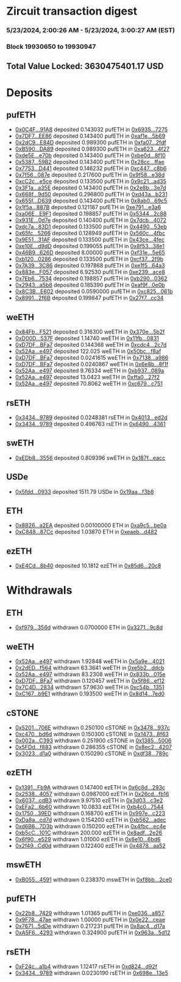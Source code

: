 # Zircuit transaction digest
### 5/23/2024, 2:00:26 AM - 5/23/2024, 3:00:27 AM (EST)
### Block 19930650 to 19930947

## Total Value Locked: 3630475401.17 USD

# Deposits
## pufETH
- [0x0C4F...91A8](https://etherscan.io/address/0x0C4FbF119CE071Cf7E932468371B21D1d74091A8) deposited 0.143032 pufETH in [0x6935...7275](https://etherscan.io/tx/0x0C4FbF119CE071Cf7E932468371B21D1d74091A8)
- [0x7DF7...EE86](https://etherscan.io/address/0x7DF7ac24aB79F649D7B63C12c462a42f1f78EE86) deposited 0.143400 pufETH in [0xaf1e...5b69](https://etherscan.io/tx/0x7DF7ac24aB79F649D7B63C12c462a42f1f78EE86)
- [0x2dC9...E84D](https://etherscan.io/address/0x2dC95aAD55ED0CA6344d480Fc6d3302DC370E84D) deposited 0.989300 pufETH in [0xfa07...2fdf](https://etherscan.io/tx/0x2dC95aAD55ED0CA6344d480Fc6d3302DC370E84D)
- [0xB590...DA89](https://etherscan.io/address/0xB59085a36B8033D223203B08CF2aE952a690DA89) deposited 0.989300 pufETH in [0xa623...4f27](https://etherscan.io/tx/0xB59085a36B8033D223203B08CF2aE952a690DA89)
- [0xde5E...e70b](https://etherscan.io/address/0xde5EC95ba9bf77f75A12bEE940D3be8FA54ee70b) deposited 0.143400 pufETH in [0xbe0d...8f10](https://etherscan.io/tx/0xde5EC95ba9bf77f75A12bEE940D3be8FA54ee70b)
- [0x5387...59B2](https://etherscan.io/address/0x53870f1fFf7daa491748E1A90257EdDFA3F259B2) deposited 0.143400 pufETH in [0x28cc...ffae](https://etherscan.io/tx/0x53870f1fFf7daa491748E1A90257EdDFA3F259B2)
- [0x7753...D441](https://etherscan.io/address/0x77538e66145E315F35BCb5887dBF4B4dbd39D441) deposited 0.146232 pufETH in [0xc447...c8b6](https://etherscan.io/tx/0x77538e66145E315F35BCb5887dBF4B4dbd39D441)
- [0x7f56...087e](https://etherscan.io/address/0x7f56C2EdFd4118699F2270F83C91198fdf6a087e) deposited 0.217600 pufETH in [0x9f58...e38d](https://etherscan.io/tx/0x7f56C2EdFd4118699F2270F83C91198fdf6a087e)
- [0xcC2c...e5ce](https://etherscan.io/address/0xcC2cB0B439F94C8c231BD55B9e012F758622e5ce) deposited 0.133500 pufETH in [0x9c21...ad35](https://etherscan.io/tx/0xcC2cB0B439F94C8c231BD55B9e012F758622e5ce)
- [0x3F1a...a35E](https://etherscan.io/address/0x3F1a4F64E712A07bf0fc81e2Bdb57Df4cEBfa35E) deposited 0.143400 pufETH in [0x2e8b...3e7d](https://etherscan.io/tx/0x3F1a4F64E712A07bf0fc81e2Bdb57Df4cEBfa35E)
- [0x668f...9d50](https://etherscan.io/address/0x668fbb2C41a7248202856DfeA62135acdE2C9d50) deposited 0.296800 pufETH in [0xd43a...b231](https://etherscan.io/tx/0x668fbb2C41a7248202856DfeA62135acdE2C9d50)
- [0x655f...D639](https://etherscan.io/address/0x655f64050F87E11C5bb75388b479A29ecAcAD639) deposited 0.143400 pufETH in [0x8ab0...69c5](https://etherscan.io/tx/0x655f64050F87E11C5bb75388b479A29ecAcAD639)
- [0x1f5a...887B](https://etherscan.io/address/0x1f5afE232Ca1834c2C3D554a32D874bb5550887B) deposited 0.121187 pufETH in [0xe791...e3a6](https://etherscan.io/tx/0x1f5afE232Ca1834c2C3D554a32D874bb5550887B)
- [0xa06E...E9F1](https://etherscan.io/address/0xa06Eb0DDA938dEcD3D999B46E77d1E608073E9F1) deposited 0.198857 pufETH in [0x5344...2c88](https://etherscan.io/tx/0xa06Eb0DDA938dEcD3D999B46E77d1E608073E9F1)
- [0x931E...0d7e](https://etherscan.io/address/0x931E39b621161BA5Cc1d39bc098deb89E3a50d7e) deposited 0.140400 pufETH in [0x7dcb...4072](https://etherscan.io/tx/0x931E39b621161BA5Cc1d39bc098deb89E3a50d7e)
- [0xdc7a...83D1](https://etherscan.io/address/0xdc7aD3d72d3d30D61C51dDd0b157F9e1E3eb83D1) deposited 0.133500 pufETH in [0x4490...53eb](https://etherscan.io/tx/0xdc7aD3d72d3d30D61C51dDd0b157F9e1E3eb83D1)
- [0x65fc...5266](https://etherscan.io/address/0x65fcaDd9a24135bC6dC66BC72cd169f7fC715266) deposited 0.128949 pufETH in [0x560c...4fbc](https://etherscan.io/tx/0x65fcaDd9a24135bC6dC66BC72cd169f7fC715266)
- [0x9E51...31AF](https://etherscan.io/address/0x9E51D1437f7Da1F824f9ffd8ce3D63fce8dE31AF) deposited 0.133500 pufETH in [0x43ce...4fec](https://etherscan.io/tx/0x9E51D1437f7Da1F824f9ffd8ce3D63fce8dE31AF)
- [0xe10E...d9dD](https://etherscan.io/address/0xe10EAbF14C62376F3B3d090425AD557b753Cd9dD) deposited 0.199055 pufETH in [0x8f53...38e1](https://etherscan.io/tx/0xe10EAbF14C62376F3B3d090425AD557b753Cd9dD)
- [0x46B9...626D](https://etherscan.io/address/0x46B9EE66352AD7aa960C00792e39E909e1c1626D) deposited 8.00000 pufETH in [0xf31e...5e65](https://etherscan.io/tx/0x46B9EE66352AD7aa960C00792e39E909e1c1626D)
- [0xb120...0286](https://etherscan.io/address/0xb120e8409EFa06349F260aB32cE43bb0C3700286) deposited 0.133500 pufETH in [0xcf37...2f9b](https://etherscan.io/tx/0xb120e8409EFa06349F260aB32cE43bb0C3700286)
- [0x7A39...3C86](https://etherscan.io/address/0x7A396388d691612Cc86c9187f7a555AC4f9E3C86) deposited 0.197868 pufETH in [0xe1f5...64a3](https://etherscan.io/tx/0x7A396388d691612Cc86c9187f7a555AC4f9E3C86)
- [0x883e...F057](https://etherscan.io/address/0x883eB80C3a9591e8647C11d75fcBeeC2cE0EF057) deposited 6.92530 pufETH in [0xe239...ace8](https://etherscan.io/tx/0x883eB80C3a9591e8647C11d75fcBeeC2cE0EF057)
- [0x7Eb6...7534](https://etherscan.io/address/0x7Eb61B490a39f2E60371F5D82EcDFb248C707534) deposited 0.198857 pufETH in [0xb290...0362](https://etherscan.io/tx/0x7Eb61B490a39f2E60371F5D82EcDFb248C707534)
- [0x2943...a5b8](https://etherscan.io/address/0x2943394BCB1F841c1614e33E6f72F18f88F4a5b8) deposited 0.185390 pufETH in [0xaf9f...0e0b](https://etherscan.io/tx/0x2943394BCB1F841c1614e33E6f72F18f88F4a5b8)
- [0x8C3B...E602](https://etherscan.io/address/0x8C3BDA28815523BA3938600Aa655214e6D15E602) deposited 0.0590000 pufETH in [0xc825...061b](https://etherscan.io/tx/0x8C3BDA28815523BA3938600Aa655214e6D15E602)
- [0x8991...2f6B](https://etherscan.io/address/0x89915D23d24124f4093B812E65A20cD6DC722f6B) deposited 0.199847 pufETH in [0x27f7...cc34](https://etherscan.io/tx/0x89915D23d24124f4093B812E65A20cD6DC722f6B)
## weETH
- [0x84Fb...F521](https://etherscan.io/address/0x84FbdD258038A9eA98dAd4cc8a94D3ACA272F521) deposited 0.316300 weETH in [0x370e...5b2f](https://etherscan.io/tx/0x84FbdD258038A9eA98dAd4cc8a94D3ACA272F521)
- [0xD00D...537F](https://etherscan.io/address/0xD00DCDBA17b49D18Af4A3cb1271Afdc38e68537F) deposited 1.14740 weETH in [0x11fb...0831](https://etherscan.io/tx/0xD00DCDBA17b49D18Af4A3cb1271Afdc38e68537F)
- [0xD7DF...BFa7](https://etherscan.io/address/0xD7DF7E085214743530afF339aFC420c7c720BFa7) deposited 0.144368 weETH in [0xcdc4...2c7d](https://etherscan.io/tx/0xD7DF7E085214743530afF339aFC420c7c720BFa7)
- [0x52Aa...e497](https://etherscan.io/address/0x52Aa899454998Be5b000Ad077a46Bbe360F4e497) deposited 122.025 weETH in [0x50bc...f8af](https://etherscan.io/tx/0x52Aa899454998Be5b000Ad077a46Bbe360F4e497)
- [0xD7DF...BFa7](https://etherscan.io/address/0xD7DF7E085214743530afF339aFC420c7c720BFa7) deposited 0.0241615 weETH in [0x7138...a986](https://etherscan.io/tx/0xD7DF7E085214743530afF339aFC420c7c720BFa7)
- [0xD7DF...BFa7](https://etherscan.io/address/0xD7DF7E085214743530afF339aFC420c7c720BFa7) deposited 0.0240867 weETH in [0x6e8b...8f1f](https://etherscan.io/tx/0xD7DF7E085214743530afF339aFC420c7c720BFa7)
- [0x52Aa...e497](https://etherscan.io/address/0x52Aa899454998Be5b000Ad077a46Bbe360F4e497) deposited 9.76334 weETH in [0xb937...089a](https://etherscan.io/tx/0x52Aa899454998Be5b000Ad077a46Bbe360F4e497)
- [0x52Aa...e497](https://etherscan.io/address/0x52Aa899454998Be5b000Ad077a46Bbe360F4e497) deposited 13.0423 weETH in [0xffa0...27f2](https://etherscan.io/tx/0x52Aa899454998Be5b000Ad077a46Bbe360F4e497)
- [0x52Aa...e497](https://etherscan.io/address/0x52Aa899454998Be5b000Ad077a46Bbe360F4e497) deposited 70.8062 weETH in [0xc679...c751](https://etherscan.io/tx/0x52Aa899454998Be5b000Ad077a46Bbe360F4e497)
## rsETH
- [0x3434...9789](https://etherscan.io/address/0x34349c5569e7B846c3558961552D2202760A9789) deposited 0.0248381 rsETH in [0x4013...ed2d](https://etherscan.io/tx/0x34349c5569e7B846c3558961552D2202760A9789)
- [0x3434...9789](https://etherscan.io/address/0x34349c5569e7B846c3558961552D2202760A9789) deposited 0.496763 rsETH in [0x6490...4361](https://etherscan.io/tx/0x34349c5569e7B846c3558961552D2202760A9789)
## swETH
- [0xEDb8...3556](https://etherscan.io/address/0xEDb87BC3d4A1751F5C640242215475eEbf0f3556) deposited 0.809396 swETH in [0x187f...eacc](https://etherscan.io/tx/0xEDb87BC3d4A1751F5C640242215475eEbf0f3556)
## USDe
- [0x5fdd...0933](https://etherscan.io/address/0x5fddc730bD5420f26c0F5b15Be245ac11a030933) deposited 1511.79 USDe in [0x19aa...f3b8](https://etherscan.io/tx/0x5fddc730bD5420f26c0F5b15Be245ac11a030933)
## ETH
- [0x8B26...a2EA](https://etherscan.io/address/0x8B266137EF3Fe3Afa1692B0fD1d6e8454634a2EA) deposited 0.00100000 ETH in [0xa9c5...be0a](https://etherscan.io/tx/0x8B266137EF3Fe3Afa1692B0fD1d6e8454634a2EA)
- [0xC848...87Cc](https://etherscan.io/address/0xC848d4b5735b93526ec9A51DedeaEfFcb67D87Cc) deposited 1.03870 ETH in [0xeaeb...d482](https://etherscan.io/tx/0xC848d4b5735b93526ec9A51DedeaEfFcb67D87Cc)
## ezETH
- [0xE4Cd...8b40](https://etherscan.io/address/0xE4Cde89434732aE46d3cC124fC0215D523F08b40) deposited 10.1812 ezETH in [0x85d6...20c8](https://etherscan.io/tx/0xE4Cde89434732aE46d3cC124fC0215D523F08b40)
# Withdrawals
## ETH
- [0xf979...356d](https://etherscan.io/address/0xf9795162e1D9da9E363a12D9258b83173511356d) withdrawn 0.0700000 ETH in [0x3271...9c8d](https://etherscan.io/tx/0xf9795162e1D9da9E363a12D9258b83173511356d)
## weETH
- [0x52Aa...e497](https://etherscan.io/address/0x52Aa899454998Be5b000Ad077a46Bbe360F4e497) withdrawn 1.92848 weETH in [0x5a9e...4021](https://etherscan.io/tx/0x52Aa899454998Be5b000Ad077a46Bbe360F4e497)
- [0x2dED...f564](https://etherscan.io/address/0x2dED933b1588da379fBE9e4d5F09eDA2D5D3f564) withdrawn 63.3641 weETH in [0xe5b2...ddcb](https://etherscan.io/tx/0x2dED933b1588da379fBE9e4d5F09eDA2D5D3f564)
- [0x52Aa...e497](https://etherscan.io/address/0x52Aa899454998Be5b000Ad077a46Bbe360F4e497) withdrawn 83.2308 weETH in [0x833b...015e](https://etherscan.io/tx/0x52Aa899454998Be5b000Ad077a46Bbe360F4e497)
- [0xD7DF...BFa7](https://etherscan.io/address/0xD7DF7E085214743530afF339aFC420c7c720BFa7) withdrawn 0.120457 weETH in [0x5f86...ef12](https://etherscan.io/tx/0xD7DF7E085214743530afF339aFC420c7c720BFa7)
- [0x7C4D...2834](https://etherscan.io/address/0x7C4D26386f257BeBE0439e8499b4759C0B7D2834) withdrawn 57.9630 weETH in [0xc54b...1351](https://etherscan.io/tx/0x7C4D26386f257BeBE0439e8499b4759C0B7D2834)
- [0xC167...b9E1](https://etherscan.io/address/0xC1672Ff2720A70509c8b9A9BB6524fbDc111b9E1) withdrawn 0.193500 weETH in [0x8d14...7ed0](https://etherscan.io/tx/0xC1672Ff2720A70509c8b9A9BB6524fbDc111b9E1)
## cSTONE
- [0x5201...706E](https://etherscan.io/address/0x52019dc39A7Cc0b5f0dd617448aB0d853749706E) withdrawn 0.250100 cSTONE in [0x3478...937c](https://etherscan.io/tx/0x52019dc39A7Cc0b5f0dd617448aB0d853749706E)
- [0xc470...bd6d](https://etherscan.io/address/0xc470a25afeaCDEb820Df21F149DeA4d636f5bd6d) withdrawn 0.150300 cSTONE in [0x1473...8f63](https://etherscan.io/tx/0xc470a25afeaCDEb820Df21F149DeA4d636f5bd6d)
- [0x002a...C393](https://etherscan.io/address/0x002a87a8a2e2398522dcF9c4Ad11133d408aC393) withdrawn 0.251900 cSTONE in [0x1385...5006](https://etherscan.io/tx/0x002a87a8a2e2398522dcF9c4Ad11133d408aC393)
- [0x5FDd...f883](https://etherscan.io/address/0x5FDd16a1ecd2CEBf75b4cE80De01E8A4D141f883) withdrawn 0.286355 cSTONE in [0x8ec2...4207](https://etherscan.io/tx/0x5FDd16a1ecd2CEBf75b4cE80De01E8A4D141f883)
- [0x3023...d1a0](https://etherscan.io/address/0x302363b6ac5031D85967bc37D80D43b70DEBd1a0) withdrawn 0.150290 cSTONE in [0xdf38...789c](https://etherscan.io/tx/0x302363b6ac5031D85967bc37D80D43b70DEBd1a0)
## ezETH
- [0x1391...Fb9A](https://etherscan.io/address/0x139135c42e75C286e33b6703FCc5987a91C5Fb9A) withdrawn 0.147400 ezETH in [0x6c8d...293c](https://etherscan.io/tx/0x139135c42e75C286e33b6703FCc5987a91C5Fb9A)
- [0x2538...4057](https://etherscan.io/address/0x253811827cF0Bb37b79eDaff37d20759F8994057) withdrawn 0.0987000 ezETH in [0x26cd...fb16](https://etherscan.io/tx/0x253811827cF0Bb37b79eDaff37d20759F8994057)
- [0x6037...cdB3](https://etherscan.io/address/0x603735B838D6Bb5221a57F40Ee6B11AC59bCcdB3) withdrawn 9.97510 ezETH in [0x3d03...c3e2](https://etherscan.io/tx/0x603735B838D6Bb5221a57F40Ee6B11AC59bCcdB3)
- [0xEFa2...6b60](https://etherscan.io/address/0xEFa287A6D176dd29A2e04522872e92ac523b6b60) withdrawn 10.0833 ezETH in [0xb4c0...7544](https://etherscan.io/tx/0xEFa287A6D176dd29A2e04522872e92ac523b6b60)
- [0x1750...39ED](https://etherscan.io/address/0x175046396C0E464c28fa42c6084691B397bE39ED) withdrawn 0.168700 ezETH in [0x997e...c223](https://etherscan.io/tx/0x175046396C0E464c28fa42c6084691B397bE39ED)
- [0xDa8a...cd7d](https://etherscan.io/address/0xDa8a04A8Aa5B09E0218aE8670d1888CBECa2cd7d) withdrawn 0.154200 ezETH in [0xb562...adec](https://etherscan.io/tx/0xDa8a04A8Aa5B09E0218aE8670d1888CBECa2cd7d)
- [0xd6B6...7D3b](https://etherscan.io/address/0xd6B6E2641D9560b7695d94Af0dAA88bF80197D3b) withdrawn 0.150200 ezETH in [0x4fbc...ec4e](https://etherscan.io/tx/0xd6B6E2641D9560b7695d94Af0dAA88bF80197D3b)
- [0xb5cC...101C](https://etherscan.io/address/0xb5cCC38deE973EdE2d78c071E4b9c2E49783101C) withdrawn 200.000 ezETH in [0x8adf...2e26](https://etherscan.io/tx/0xb5cCC38deE973EdE2d78c071E4b9c2E49783101C)
- [0x6f90...e529](https://etherscan.io/address/0x6f90d54A79463c88E94968953a3c8C81d5C1e529) withdrawn 1.01000 ezETH in [0x6e10...6bd6](https://etherscan.io/tx/0x6f90d54A79463c88E94968953a3c8C81d5C1e529)
- [0x2f49...Cd0d](https://etherscan.io/address/0x2f4963Ed6C1EA3C591d8dB6B4D0dD5879aB8Cd0d) withdrawn 0.122400 ezETH in [0x4878...aa52](https://etherscan.io/tx/0x2f4963Ed6C1EA3C591d8dB6B4D0dD5879aB8Cd0d)
## mswETH
- [0xB055...4591](https://etherscan.io/address/0xB055600E0Da3f2d629B8874f1Be95c2568524591) withdrawn 0.238370 mswETH in [0xf8bb...2ce0](https://etherscan.io/tx/0xB055600E0Da3f2d629B8874f1Be95c2568524591)
## pufETH
- [0x22b8...7429](https://etherscan.io/address/0x22b8d9446F291dE5C9e90CCeE2939d6695137429) withdrawn 1.01365 pufETH in [0xe036...a857](https://etherscan.io/tx/0x22b8d9446F291dE5C9e90CCeE2939d6695137429)
- [0x9F78...47ae](https://etherscan.io/address/0x9F7827F2EeD4E608d22057e03d6aAe593F0e47ae) withdrawn 1.00000 pufETH in [0x0e22...ceae](https://etherscan.io/tx/0x9F7827F2EeD4E608d22057e03d6aAe593F0e47ae)
- [0x7671...5dDe](https://etherscan.io/address/0x76719D95c4a675CC05DD2479f98f4f3bC4405dDe) withdrawn 0.217231 pufETH in [0x8ac4...d17a](https://etherscan.io/tx/0x76719D95c4a675CC05DD2479f98f4f3bC4405dDe)
- [0xA5F6...4293](https://etherscan.io/address/0xA5F6b66042300b8594d25882D2b75d43bF9b4293) withdrawn 0.324900 pufETH in [0x963a...5d12](https://etherscan.io/tx/0xA5F6b66042300b8594d25882D2b75d43bF9b4293)
## rsETH
- [0xF24c...a1b4](https://etherscan.io/address/0xF24ce0612E11f5661Bb801c23164EDd316D4a1b4) withdrawn 1.12417 rsETH in [0xd824...d92f](https://etherscan.io/tx/0xF24ce0612E11f5661Bb801c23164EDd316D4a1b4)
- [0x3434...9789](https://etherscan.io/address/0x34349c5569e7B846c3558961552D2202760A9789) withdrawn 0.0230190 rsETH in [0x698e...13e5](https://etherscan.io/tx/0x34349c5569e7B846c3558961552D2202760A9789)

